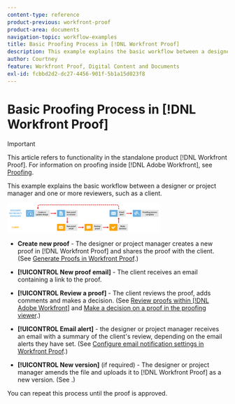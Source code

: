 ```yaml
---
content-type: reference
product-previous: workfront-proof
product-area: documents
navigation-topic: workflow-examples
title: Basic Proofing Process in [!DNL Workfront Proof]
description: This example explains the basic workflow between a designer or project manager and one or more reviewers, such as a client.
author: Courtney
feature: Workfront Proof, Digital Content and Documents
exl-id: fcbbd2d2-dc27-4456-901f-5b1a15d023f8
---
```

# Basic Proofing Process in [!DNL Workfront Proof]

>[!IMPORTANT]
>
>This article refers to functionality in the standalone product [!DNL Workfront Proof]. For information on proofing inside [!DNL Adobe Workfront], see [Proofing](../../../review-and-approve-work/proofing/proofing.md).

This example explains the basic workflow between a designer or project manager and one or more reviewers, such as a client.

![basic_workflow.png](assets/basic-workflow-350x67.png)

* **Create new proof** - The designer or project manager creates a new proof in [!DNL Workfront Proof] and shares the proof with the client. (See [Generate Proofs in Workfront Proof](../../../workfront-proof/wp-work-proofsfiles/create-proofs-and-files/generate-proofs.md).)

* **[!UICONTROL New proof email]** - The client receives an email containing a link to the proof.

* **[!UICONTROL Review a proof]** - The client reviews the proof, adds comments and makes a decision. (See [Review proofs within [!DNL Adobe Workfront]](../../../review-and-approve-work/proofing/reviewing-proofs-within-workfront/review-proofs-in-wf.md) and [Make a decision on a proof in the proofing viewer](../../../review-and-approve-work/proofing/reviewing-proofs-within-workfront/make-a-decision-on-a-proof/make-decisions-on-proof.md).)

* **[!UICONTROL Email alert]** - the designer or project manager receives an email with a summary of the client's review, depending on the email alerts they have set. (See [Configure email notification settings in Workfront Proof](../../../workfront-proof/wp-emailsntfctns/email-alerts/config-email-notification-settings-wp.md).)

* **[!UICONTROL New version]** (if required) - The designer or project manager amends the file and uploads it to [!DNL Workfront Proof] as a new version. (See .)

You can repeat this process until the proof is approved.
